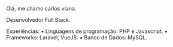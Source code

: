 Olá, me chamo carlos viana.

Desenvolvedor Full Stack.

Experiências:
▪ Linguagens de programação: PHP e Javascript.
▪ Frameworks: Laravel, VueJS.
▪ Banco de Dados: MySQL.
